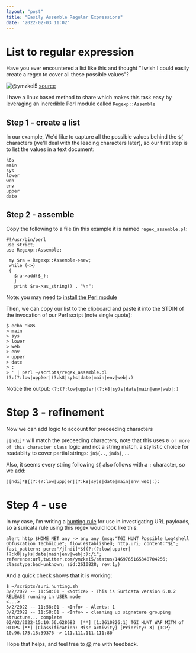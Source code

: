 ```yaml
---
layout: "post"
title: "Easily Assemble Regular Expressions"
date: "2022-02-03 11:02"
---
```

<style>
  code {
    white-space : pre-wrap !important;
    word-break: break-word;
  }
</style>

# List to regular expression

Have you ever encountered a list like this and thought "I wish I could easily create a regex to cover all these possible values"?

![@ymzkei5](/images/2022/02/03/regex.1.png)
[source](https://twitter.com/ymzkei5/status/1469765165348704256)

I have a linux based method to share which makes this task easy by leveraging an incredible Perl module called `Regexp::Assemble`

## Step 1 - create a list
In our example, We'd like to capture all the possible values behind the `${` characters (we'll deal with the leading characters later), so our first step is to list the values in a text document:

```
k8s
main
sys
lower
web
env
upper
date
```

## Step 2 - assemble

Copy the following to a file (in this example it is named `regex_assemble.pl`:
```
#!/usr/bin/perl
use strict;
use Regexp::Assemble;
 
 my $ra = Regexp::Assemble->new;
 while (<>)
 {
   $ra->add($_);
   }
   print $ra->as_string() . "\n";
```

Note: you may need to [install the Perl module](https://www.howtoinstall.me/ubuntu/18-04/libregexp-assemble-perl/)

Then, we can copy our list to the clipboard and paste it into the STDIN of the invocation of our Perl script (note single quote):
```
$ echo 'k8s
> main
> sys
> lower
> web
> env
> upper
> date
> :
> ' | perl ~/scripts/regex_assemble.pl
(?:(?:low|upp)er|(?:k8|sy)s|date|main|env|web|:)
```
Notice the output:
`(?:(?:low|upp)er|(?:k8|sy)s|date|main|env|web|:)`

# Step 3 - refinement
Now we can add logic to account for preceeding characters

`j[ndi]*` will match the preceeding characters, note that this uses `0 or more of this character class` logic and not a string match, a stylistic choice for readablity to cover partial strings: `jn${..`, `jnd${`, ...

Also, it seems every string following `${` also follows with a `:` character, so we add:

`j[ndi]*${(?:(?:low|upp)er|(?:k8|sy)s|date|main|env|web|:):`

# Step 4 - use
In my case, I'm writing a [hunting rule](https://github.com/travisbgreen/hunting-rules) for use in investigating URL payloads, so a suricata rule using this regex would look like this:

`alert http $HOME_NET any -> any any (msg:"TGI HUNT Possible Log4shell Obfuscation Technique"; flow:established; http.uri; content:"${"; fast_pattern; pcre:"/j[ndi]*${(?:(?:low|upp)er|(?:k8|sy)s|date|main|env|web|:):/i"; reference:url,twitter.com/ymzkei5/status/1469765165348704256; classtype:bad-unknown; sid:2610828; rev:1;)`

And a quick check shows that it is working:
```
$ ~/scripts/suri.hunting.sh
3/2/2022 -- 11:58:01 - <Notice> - This is Suricata version 6.0.2 RELEASE running in USER mode
<...>
3/2/2022 -- 11:58:01 - <Info> - Alerts: 1
3/2/2022 -- 11:58:01 - <Info> - cleaning up signature grouping structure... complete
02/02/2022-15:10:56.628683  [**] [1:2610826:1] TGI HUNT WAF MITM of HTTPS [**] [Classification: Misc activity] [Priority: 3] {TCP} 10.96.175.18:39376 -> 111.111.111.111:80
```

Hope that helps, and feel free to [@](https://twitter.com/travisbgreen) me with feedback.





